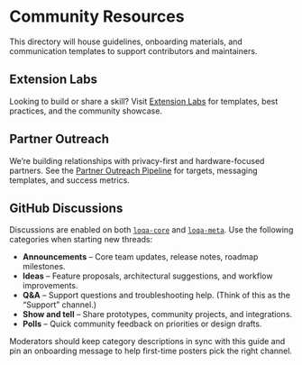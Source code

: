 # Community Resources

This directory will house guidelines, onboarding materials, and communication templates to support contributors and maintainers.

## Extension Labs

Looking to build or share a skill? Visit [Extension Labs](extension-labs/README.md) for templates, best practices, and the community showcase.

## Partner Outreach

We’re building relationships with privacy-first and hardware-focused partners. See the [Partner Outreach Pipeline](outreach/partner_pipeline.md) for targets, messaging templates, and success metrics.

## GitHub Discussions

Discussions are enabled on both [`loqa-core`](https://github.com/ambiware-labs/loqa-core/discussions) and [`loqa-meta`](https://github.com/ambiware-labs/loqa-meta/discussions). Use the following categories when starting new threads:

- **Announcements** – Core team updates, release notes, roadmap milestones.
- **Ideas** – Feature proposals, architectural suggestions, and workflow improvements.
- **Q&A** – Support questions and troubleshooting help. (Think of this as the “Support” channel.)
- **Show and tell** – Share prototypes, community projects, and integrations.
- **Polls** – Quick community feedback on priorities or design drafts.

Moderators should keep category descriptions in sync with this guide and pin an onboarding message to help first-time posters pick the right channel.
